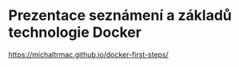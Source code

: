 # Prezentace seznámení a základů technologie Docker
https://michaltrmac.github.io/docker-first-steps/
